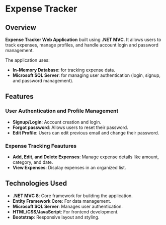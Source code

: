# Expense Tracker 

## Overview
**Expense Tracker Web Application** built using **.NET MVC**. It allows users to track expenses, manage profiles, and handle account login and password management.

The application uses:
- **In-Memory Database**: for tracking expense data.
- **Microsoft SQL Server**: for managing user authentication (login, signup, and password management).

## Features

### User Authentication and Profile Management
- **Signup/Login**: Account creation and login.
- **Forgot password**: Allows users to reset their password.
- **Edit Profile**: Users can edit previous email and change their password.

### Expense Tracking Feautures
- **Add, Edit, and Delete Expenses**: Manage expense details like amount, category, and date.
- **View Expenses**: Display expenses in an organized list.

## Technologies Used
- **.NET MVC 8**: Core framework for building the application.
- **Entity Framework Core**: For data management.
- **Microsoft SQL Server**: Manages user authentication.
- **HTML/CSS/JavaScript**: For frontend development.
- **Bootstrap**: Responsive layout and styling.



